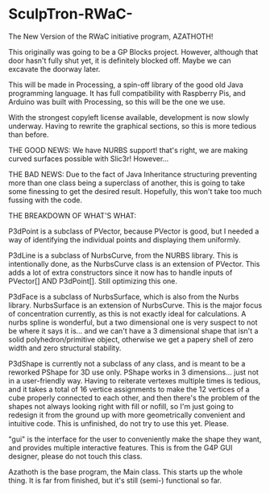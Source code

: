 # SculpTron-RWaC-
The New Version of the RWaC initiative program, AZATHOTH!

This originally was going to be a GP Blocks project. However, although that door hasn't fully shut yet, it is definitely blocked off. Maybe we can excavate the doorway later.

This will be made in Processing, a spin-off library of the good old Java programming language. It has full compatibility with Raspberry Pis, and Arduino was built with Processing, so this will be the one we use.

With the strongest copyleft license available, development is now slowly underway. Having to rewrite the graphical sections, so this is more tedious than before. 

THE GOOD NEWS:
We have NURBS support! that's right, we are making curved surfaces possible with Slic3r! However...

THE BAD NEWS:
Due to the fact of Java Inheritance structuring preventing more than one class being a superclass of another, this is going to take some finessing to get the desired result. Hopefully, this won't take too much fussing with the code. 

THE BREAKDOWN OF WHAT'S WHAT:

P3dPoint is a subclass of PVector, because PVector is good, but I needed a way of identifying the individual points and displaying them uniformly.

P3dLine is a subclass of NurbsCurve, from the NURBS library. This is intentionally done, as the NurbsCurve class is an extension of PVector. This adds a lot of extra constructors since it now has to handle inputs of PVector[] AND P3dPoint[]. Still optimizing this one.

P3dFace is a subclass of NurbsSurface, which is also from the Nurbs library. NurbsSurface is an extension of NurbsCurve. This is the major focus of concentration currently, as this is not exactly ideal for calculations. A nurbs spline is wonderful, but a two dimensional one is very suspect to not be where it says it is... and we can't have a 3 dimensional shape that isn't a solid polyhedron/primitive object, otherwise we get a papery shell of zero width and zero structural stability.

P3dShape is currently not a subclass of any class, and is meant to be a reworked PShape for 3D use only. PShape works in 3 dimensions... just not in a user-friendly way. Having to reiterate vertexes multiple times is tedious, and it takes a total of 16 vertice assignments to make the 12 vertices of a cube properly connected to each other, and then there's the problem of the shapes not always looking right with fill or nofill, so I'm just going to redesign it from the ground up with more geometrically convenient and intuitive code. This is unfinished, do not try to use this yet. Please.

"gui" is the interface for the user to conveniently make the shape they want, and provides multiple interactive features. This is from the G4P GUI designer, please do not touch this class.

Azathoth is the base program, the Main class. This starts up the whole thing. It is far from finished, but it's still (semi-) functional so far.
